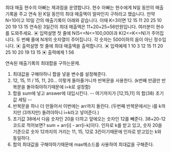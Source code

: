 최대 매출
현수의 아빠는 제과점을 운영합니다. 현수 아빠는 현수에게 N일 동안의 매출기록을 주고 연속
된 K일 동안의 최대 매출액이 얼마인지 구하라고 했습니다.
만약 N=10이고 10일 간의 매출기록이 아래와 같습니다. 이때 K=3이면
12 15 11 20 25 10 20 19 13 15
연속된 3일간의 최대 매출액은 11+20+25=56만원입니다.
여러분이 현수를 도와주세요.
▣ 입력설명
첫 줄에 N(5<=N<=100,000)과 K(2<=K<=N)가 주어집니다.
두 번째 줄에 N개의 숫자열이 주어집니다. 각 숫자는 500이하의 음이 아닌 정수입니다.
▣ 출력설명
첫 줄에 최대 매출액을 출력합니다.
▣ 입력예제 1
10 3
12 15 11 20 25 10 20 19 13 15
▣ 출력예제 1
56

연속된 매출기록의 최대합을 구하는문제.

1. 최대값을 구해야하니 합을 넣을 변수를 설정해준다.
2. 12, 15, 11 / 15, 11, 20... 이렇게 돌아줄거니까 반복문을 사용한다.
   (k번째 만큼만 반복문을 돌아줘야하기때문에 i=k로 설정함)
3. 합을 sum에 넣고 answer에 대입시킨다.
   -- 여기까지가 [12,15,11] 의 합(38) 초기값 세팅 --
4. 반복문을 하나 더 만들어서 이번에는 arr까지 돌린다.
   (두번째 반복문에서는 i를 k까지만 (3까지만) 돌려야하니 i=k라고 넣어준다.)
5. 초기값 38에서 다음 숫자인 20을 더하고 앞에오는 숫자인 12를 빼준다.
   38+20-12 코드로 적어보면?
   sum + arr[i] - arr[i-k]이다.
   인자로 k를 받고 있고, 숫자 20을 기준으로 숫자 12까지의 거리는 11, 15, 12로 3칸이기때문에 인자로 받고있는 k와 동일하다.
6. 합의 최대값을 구해야하기때문에 max메소드를 사용하여 최대값을 구해준다.

